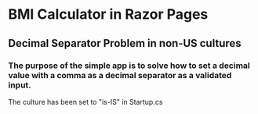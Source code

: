 # BMI Calculator in Razor Pages

## Decimal Separator Problem in non-US cultures

### The purpose of the simple app is to solve how to set a decimal value with a comma as a decimal separator as a validated input.

The culture has been set to "is-IS" in Startup.cs